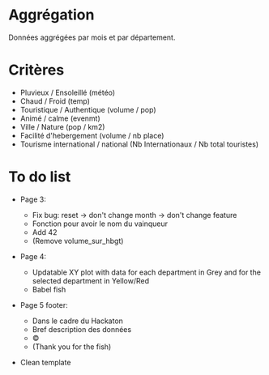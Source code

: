 # Aggrégation

Données aggrégées par mois et par département.

# Critères

- Pluvieux / Ensoleillé (météo)
- Chaud / Froid (temp)
- Touristique / Authentique (volume / pop)
- Animé / calme (evenmt)
- Ville / Nature (pop / km2)
- Facilité d'hebergement (volume / nb place)
- Tourisme international / national (Nb Internationaux / Nb total touristes)


# To do list

- Page 3:
  - Fix bug: reset -> don't change month -> don't change feature
  - Fonction pour avoir le nom du vainqueur
  - Add 42
  - (Remove volume_sur_hbgt)

- Page 4:
  - Updatable XY plot with data for each department in Grey and for the selected department in Yellow/Red
  - Babel fish

- Page 5 footer:
  - Dans le cadre du Hackaton
  - Bref description des données
  - ©
  - (Thank you for the fish)


- Clean template
